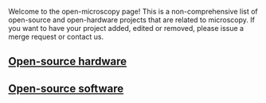 Welcome to the open-microscopy page! This is a non-comprehensive list of open-source and open-hardware projects that are related to microscopy. If you want to have your project added, edited or removed, please issue a merge request or contact us.

## <a href="/src/OpenHardware.md"> <strong> Open-source hardware </strong> <a> <br>
	
## <a href="/src/OpenSoftware.md"> <strong> Open-source software </strong> <a> <br>

